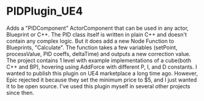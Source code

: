 # PIDPlugin_UE4

Adds a "PIDComponent" ActorComponent that can be used in any actor, Blueprint or C++. The PID class itself is written in plain C++ and doesn't contain any complex logic. But it does add a new Node Function to Blueprints, "Calculate". The function takes a few variables (setPoint, processValue, PID coeffs, deltaTime) and outputs a new correction value. The project contains 1 level with example implementations of a cube(both C++ and BP), hovering using AddForce with different P, I, and D constants. I wanted to publish this plugin on UE4 marketplace a long time ago. However, Epic rejected it because they set the minimum price to $5, and I just wanted it to be open source. I've used this plugin myself in several other projects since then.
